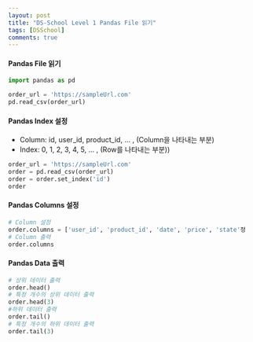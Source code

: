 ```yaml
---
layout: post
title: "DS-School Level 1 Pandas File 읽기"
tags: [DSSchool]
comments: true
---
```


#### Pandas File 읽기

```python
import pandas as pd

order_url = 'https://sampleUrl.com'
pd.read_csv(order_url)
```

#### Pandas Index 설정

- Column: id, user_id, product_id, ... , (Column을 나타내는 부분)
- Index: 0, 1, 2, 3, 4, 5, ... , (Row를 나타내는 부분))

```python
order_url = 'https://sampleUrl.com'
order = pd.read_csv(order_url)
order = order.set_index('id')
order
```

#### Pandas Columns 설정

```python
# Column 설정
order.columns = ['user_id', 'product_id', 'date', 'price', 'state'정
# Column 출력
order.columns
```

#### Pandas Data 출력

```python
# 상위 데이터 출력
order.head()
# 특정 개수의 상위 데이터 출력
order.head(3)
#하위 데이터 출력
order.tail()
# 특정 개수의 하위 데이터 출력
order.tail(3)
```

